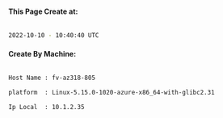 
   
#### This Page Create at:

```bash

2022-10-10 - 10:40:40 UTC

```

#### Create By Machine:

```bash

Host Name : fv-az318-805

platform  : Linux-5.15.0-1020-azure-x86_64-with-glibc2.31

Ip Local  : 10.1.2.35

```

